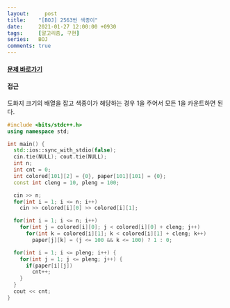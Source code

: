 ```yaml
---
layout:		post
title:    "[BOJ] 2563번 색종이"
date:     2021-01-27 12:00:00 +0930
tags:     [알고리즘, 구현]
series:   BOJ
comments: true
---
```


#### [문제 바로가기](https://www.acmicpc.net/problem/2563)

#### 접근
도화지 크기의 배열을 잡고 색종이가 해당하는 경우 1을 주어서 모든 1을 카운트하면 된다.

```cpp
#include <bits/stdc++.h>
using namespace std;

int main() {
  std::ios::sync_with_stdio(false);
  cin.tie(NULL); cout.tie(NULL);
  int n;
  int cnt = 0;
  int colored[101][2] = {0}, paper[101][101] = {0};
  const int cleng = 10, pleng = 100;

  cin >> n;
  for(int i = 1; i <= n; i++)
    cin >> colored[i][0] >> colored[i][1];

  for(int i = 1; i <= n; i++)
    for(int j = colored[i][0]; j < colored[i][0] + cleng; j++)
      for(int k = colored[i][1]; k < colored[i][1] + cleng; k++)
        paper[j][k] = (j <= 100 && k <= 100) ? 1 : 0;

  for(int i = 1; i <= pleng; i++) {
    for(int j = 1; j <= pleng; j++) {
      if(paper[i][j])
        cnt++;
    }
  }
  cout << cnt;
}
```
